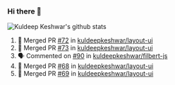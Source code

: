 ### Hi there 👋

<!--
**kuldeepkeshwar/kuldeepkeshwar** is a ✨ _special_ ✨ repository because its `README.md` (this file) appears on your GitHub profile.

Here are some ideas to get you started:

- 🔭 I’m currently working on ...
- 🌱 I’m currently learning ...
- 👯 I’m looking to collaborate on ...
- 🤔 I’m looking for help with ...
- 💬 Ask me about ...
- 📫 How to reach me: ...
- 😄 Pronouns: ...
- ⚡ Fun fact: ...
-->
![Kuldeep Keshwar's github stats](https://github-readme-stats.vercel.app/api?username=kuldeepkeshwar&show_icons=true)

<!--START_SECTION:activity-->
1. 🎉 Merged PR [#72](https://github.com//kuldeepkeshwar/layout-ui/pull/72) in [kuldeepkeshwar/layout-ui](https://github.com//kuldeepkeshwar/layout-ui)
2. 🎉 Merged PR [#73](https://github.com//kuldeepkeshwar/layout-ui/pull/73) in [kuldeepkeshwar/layout-ui](https://github.com//kuldeepkeshwar/layout-ui)
3. 🗣 Commented on [#90](https://github.com//kuldeepkeshwar/filbert-js/issues/90) in [kuldeepkeshwar/filbert-js](https://github.com//kuldeepkeshwar/filbert-js)
4. 🎉 Merged PR [#68](https://github.com//kuldeepkeshwar/layout-ui/pull/68) in [kuldeepkeshwar/layout-ui](https://github.com//kuldeepkeshwar/layout-ui)
5. 🎉 Merged PR [#69](https://github.com//kuldeepkeshwar/layout-ui/pull/69) in [kuldeepkeshwar/layout-ui](https://github.com//kuldeepkeshwar/layout-ui)
<!--END_SECTION:activity-->
